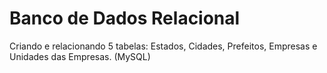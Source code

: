 # Banco de Dados Relacional
 Criando e relacionando 5 tabelas: Estados, Cidades, Prefeitos, Empresas e Unidades das Empresas. (MySQL)
